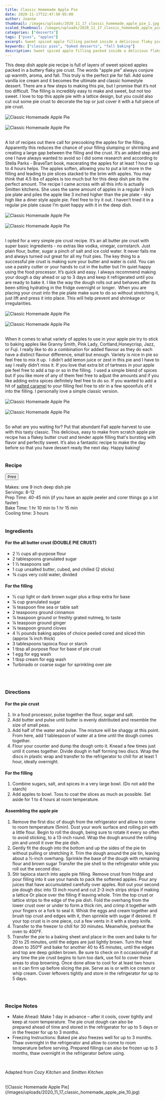 ```yaml
---
title: Classic Homemade Apple Pie
date: 2020-11-17T22:47:50-05:00
author: Joanne
thumbnail: /images/uploads/2020_11_17_classic_homemade_apple_pie_1.jpg
scaled_thumbnail: /images/uploads/2020_11_17_classic_homemade_apple_pie_0.jpg
categories: ["desserts"]
tags: ["pies", "apples"]
excerpt: Sweet spiced apple filling packed inside a delicious flaky pie crust
keywords: ["classic pies", "baked desserts", "fall baking"]
description: Sweet spiced apple filling packed inside a delicious flaky pie crust
---
```

<span class="blog-text">

This deep dish apple pie recipe is full of layers of sweet spiced apples packed in a buttery flaky pie crust. The words "apple pie" always conjure up warmth, aroma, and fall. This truly is the perfect pie for fall. Add some vanilla ice cream and it becomes the ultimate and classic homestyle dessert. There are a few steps to making this pie, but I promise that it’s not too difficult. The filling is incredibly easy to make and sweet, but not too sweet. I love to top this apple pie with a lattice design, but you could also cut out some pie crust to decorate the top or just cover it with a full piece of pie crust. 
</br>
</br>
![Classic Homemade Apple Pie](/images/uploads/2020_11_17_classic_homemade_apple_pie_2.jpg)
</br>
</br>
![Classic Homemade Apple Pie](/images/uploads/2020_11_17_classic_homemade_apple_pie_3.jpg)
</br>
</br>

A lot of recipes out there call for precooking the apples for the filling. Apparently this reduces the chance of your filling slumping or shrinking and creating a large gap between the filling and the crust. It’s an added step and one I have always wanted to avoid so I did some research and according to Stella Parks - BraveTart book, macerating the apples for at least 1 hour to up to 4 hours helps. The apples soften, allowing you to put a lot more in the filling and leading to pie slices stacked to the brim with apples. You may think that 4.5 lbs of apples is too much but for this deep dish pie its the perfect amount. The recipe I came across with all this info is actually Smitten kitchens. She uses the same amount of apples in a regular 9 inch pie plate and piles the apple like 3 inched higher than the pie plate - sky high like a diner style apple pie. Feel free to try it out. I haven’t tried it in a regular pie plate cause I’m quiet happy with it in the deep dish. 
</br>
</br>
![Classic Homemade Apple Pie](/images/uploads/2020_11_17_classic_homemade_apple_pie_4.jpg)
</br>
</br>
![Classic Homemade Apple Pie](/images/uploads/2020_11_17_classic_homemade_apple_pie_5.jpg)
</br>
</br>

I opted for a very simple pie crust recipe. It’s an all butter pie crust with super basic ingredients - no extras like vodka, vinegar, cornstarch. Just plain flour, butter, sugar a pinch of salt and ice cold water. It never fails me and always turned out great for all my fruit pies. The key thing to a successful pie crust is making sure your butter and water is cold. You can use a pastry cutter or your hands to cut in the butter but I’m quiet happy using the food processor. It’s quick and easy. I always recommend making your dough a day ahead or up to 3 days and keep it refrigerated until you are ready to bake it. I like the way the dough rolls out and behaves after its been sitting hydrating in the fridge overnight or longer.  When you are placing your crust into the pie plate make sure to do so without stretching it, just lift and press it into place. This will help prevent and shrinkage or irregularities. 
</br>
</br>
![Classic Homemade Apple Pie](/images/uploads/2020_11_17_classic_homemade_apple_pie_6.jpg)
</br>
</br>
![Classic Homemade Apple Pie](/images/uploads/2020_11_17_classic_homemade_apple_pie_7.jpg)
</br>
</br>

When it comes to what variety of apples to use in your apple pie try to stick to baking apples like Granny Smith, Pink Lady, Cortland,Honeycrisp, Jazz, or Fuji. I really like to do a combination for added flavour as they do each have a distinct flavour difference, small but enough. Variety is nice in pie so feel free to mix it up.  I didn’t add lemon juice or zest in this pie and I have to say I really didn’t miss it. If you love that extra bit of tartness in your apple pie feel free to add a tsp or so in the filling.  I used a simple blend of spices but if you like more of any of them feel free to adjust the amounts and if you like adding extra spices definitely feel free to do so. If you wanted to add a hit of [salted caramel](https://www.oliveandmango.com/homemade-salted-caramel-sauce/) to your filling feel free to stir in a few spoonfuls of it into the filling. I personally love a simple classic version. 
</br>
</br>
![Classic Homemade Apple Pie](/images/uploads/2020_11_17_classic_homemade_apple_pie_8.jpg)
</br>
</br>
![Classic Homemade Apple Pie](/images/uploads/2020_11_17_classic_homemade_apple_pie_9.jpg)
</br>
</br>

So what are you waiting for? Put that abundant Fall apple harvest to use with this tasty classic. This delicious, easy to make from scratch apple pie recipe has a flakey butter crust and tender apple filling that's bursting with flavor and perfectly sweet. It’s also a fantastic recipe to make the day before so that you have dessert ready the next day. Happy baking!
</br>
</br>
<!--{{< youtube 2U5KL1buARQ >}}
</br>
</br>-->
</span>

### Recipe
<div print_button><form>
<input type="button" value="Print" class="btn__print" onClick="window.print()">
</form></div>

<div>Makes: one 9 inch deep dish pie</div>
<div>Servings: <span itemprop="recipeYield">8-12</div>
<div>Prep Time: <meta itemprop="prepTime" content="PT40M">40-45 min (if you have an apple peeler and corer things go a lot faster)</div>
<div>Bake Time: <meta itemprop="cookTime" content="PT75M">1 hr 10 min to 1 hr 15 min </div>
<div>Cooling time: 3 hours</div>
</br>

### Ingredients

#### For the all butter crust (DOUBLE PIE CRUST)

* <span itemprop="recipeIngredient">2 &frac12; cups all-purpose flour</span>
* <span itemprop="recipeIngredient">2 tablespoons granulated sugar</span>
* <span itemprop="recipeIngredient">1 &frac12; teaspoons  salt</span>
* <span itemprop="recipeIngredient">1 cup unsalted butter, cubed, and chilled (2 sticks)</span>
* <span itemprop="recipeIngredient">&frac34; cups very cold water, divided</span>

#### For the filling

* <span itemprop="recipeIngredient">&frac12; cup light or dark brown sugar plus a tbsp extra for base</span>
* <span itemprop="recipeIngredient">&frac14; cup granulated sugar</span>
* <span itemprop="recipeIngredient">&frac14; teaspoon fine sea or table salt</span>
* <span itemprop="recipeIngredient">2 teaspoons ground cinnamon</span>
* <span itemprop="recipeIngredient">&frac14; teaspoon ground or freshly  grated nutmeg, to taste</span>
* <span itemprop="recipeIngredient">&frac14; teaspoon ground ginger</span>
* <span itemprop="recipeIngredient">&frac18; teaspoon ground cloves</span>
* <span itemprop="recipeIngredient">4 &frac12; pounds baking apples of choice peeled cored and sliced thin (approx &frac14; inch thick)</span>
* <span itemprop="recipeIngredient">3 tablespoons tapioca flour or starch</span>
* <span itemprop="recipeIngredient">1 tbsp all purpose flour for base of pie crust</span>
* <span itemprop="recipeIngredient">1 egg for egg wash</span>
* <span itemprop="recipeIngredient">1 tbsp cream for egg wash</span>
* <span itemprop="recipeIngredient">Turbinado or coarse sugar for sprinkling over pie</span>
</br>
</br>

### Directions

#### For the pie crust

1. In a food processor, pulse together the flour, sugar and salt. 
2. Add butter and pulse until butter is evenly distributed and resemble the size of small peas. 
3. Add half of the water and pulse. The mixture will be shaggy at this point. From here, add 1 tablespoon of water at a time until the dough comes together. 
4. Flour your counter and dump the dough onto it. Knead a few times just until it comes together. Divide dough in half forming two discs. Wrap the discs in plastic wrap and transfer to the refrigerator to chill for at least 1 hour, ideally overnight.

#### For the filling

1. Combine sugars, salt, and spices in a very large bowl. (Do not add the starch) 
2. Add apples to bowl. Toss to coat the slices as much as possible. Set aside for 1 to 4 hours at room temperature.

#### Assembling the apple pie 

1. Remove the first disc of dough from the refrigerator and allow to come to room temperature (5min). Dust your work surface and rolling pin with a little flour. Begin to roll the dough, being sure to rotate it every so often to avoid sticking, to a 13-inch round. Wrap the dough around the rolling pin and unroll it over the pie dish.
3. Gently fit the dough into the bottom and up the sides of the pie tin without pulling or stretching it. Trim the dough around the pie tin, leaving about a &frac12;-inch overhang. Sprinkle the base of the dough with remaining flour and brown sugar Transfer the pie shell to the refrigerator while you roll out the second disc.
4. Stir tapioca starch into apple pie filling. Remove crust from fridge and pour filling into it use your hands to pack the softened apples. Pour any juices that have accumulated carefully over apples. Roll out your second pie dough disc into 13 inch round and cut 2-3 inch strips strips if making a lattice Or place over the filling if leaving whole. Trim the top crust or lattice strips to the edge of the pie dish. Fold the overhang from the lower crust over or under to form a thick rim, and crimp it together with your fingers or a fork to seal it. Whisk the eggs and cream together and brush top crust and edges with it, then sprinkle with sugar if desired. If your top crust is in one piece, cut a few vents in it with a sharp knife.
5. Transfer to the freezer to chill for 30 minutes. Meanwhile, preheat the oven to 400°F.
6. Transfer the pie to a baking sheet and place in the oven and bake to for 20 to 25 minutes, until the edges are just lightly brown. Turn the heat down to 350°F and bake for another 40 to 45 minutes, until the edges and top are deep golden brown. Be sure to check on it occasionally if at any time the pie crust begins to turn too dark, use foil to cover those areas to stop browning. Once done allow to cool for at least two hours so it can firm up before slicing the pie. Serve as is or with ice cream or whip cream.  Cover leftovers tightly and store in the refrigerator for up to 5 days.
</br>
</br>

### Recipe Notes

* Make Ahead: Make 1 day in advance – after it cools, cover tightly and keep at room temperature. The pie crust dough can also be prepared ahead of time and stored in the refrigerator for up to 5 days or in the freezer for up to 3 months.
* Freezing Instructions: Baked pie also freezes well for up to 3 months. Thaw overnight in the refrigerator and allow to come to room temperature before serving. Prepared fillings can also be frozen up to 3 months, thaw overnight in the refrigerator before using.
</br>

Adapted from _Cozy Kitchen_ and _Smitten Kitchen_

</br>
![Classic Homemade Apple Pie](/images/uploads/2020_11_17_classic_homemade_apple_pie_10.jpg)